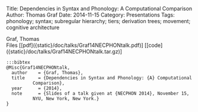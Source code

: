 Title: Dependencies in Syntax and Phonology: A Computational Comparison
Author: Thomas Graf
Date: 2014-11-15
Category: Presentations
Tags: phonology; syntax; subregular hierarchy; tiers; derivation trees; movement; cognitive architecture

<div markdown class="authors">
Graf, Thomas
</div>

<div markdown class="files">
<span id="files-title">Files</span>
[[pdf]({static}/doc/talks/Graf14NECPHONtalk.pdf)]
[[code]({static}/doc/talks/Graf14NECPHONtalk.tar.gz)]
</div>

~~~
:::bibtex
@Misc{Graf14NECPHONtalk,
  author	= {Graf, Thomas},
  title		= {Dependencies in Syntax and Phonology: {A} Computational
		  Comparison},
  year		= {2014},
  note		= {Slides of a talk given at {NECPHON 2014}, November 15,
		  NYU, New York, New York.}
}
~~~
